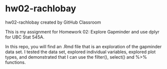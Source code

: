 # hw02-rachlobay
hw02-rachlobay created by GitHub Classroom

This is my assignment for Homework 02: Explore Gapminder and use dplyr for UBC Stat 545A. 

In this repo, you will find an .Rmd file that is an exploration of the gapminder data set. I tested the data set, explored individual variables, explored plot types, and demonstrated that I can use the filter(), select() and %>% functions.
